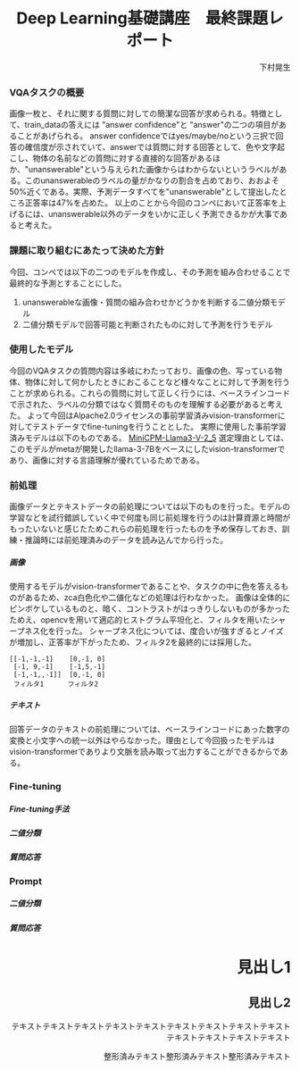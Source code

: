 <div style="text-align: center;">
<h1>Deep Learning基礎講座　最終課題レポート</h1>
</div>
<div style="text-align: right;">
<p>下村晃生    </p>
</div>


### VQAタスクの概要
画像一枚と、それに関する質問に対しての簡潔な回答が求められる。特徴として、train_dataの答えには "answer confidence"と "answer"の二つの項目があることがあげられる。
answer confidenceではyes/maybe/noという三択で回答の確信度が示されていて、answerでは質問に対する回答として、色や文字起こし、物体の名前などの質問に対する直接的な回答があるほか、"unanswerable"という与えられた画像からはわからないというラベルがある。このunanswerableのラベルの量がかなりの割合を占めており、おおよそ50%近くである。実際、予測データすべてを"unanswerable"として提出したところ正答率は47%を占めた。
以上のことから今回のコンペにおいて正答率を上げるには、unanswerable以外のデータをいかに正しく予測できるかが大事であると考えた。

### 課題に取り組むにあたって決めた方針
今回、コンペでは以下の二つのモデルを作成し、その予測を組み合わせることで最終的な予測とすることにした。
1. unanswerableな画像・質問の組み合わせかどうかを判断する二値分類モデル
2. 二値分類モデルで回答可能と判断されたものに対して予測を行うモデル

### 使用したモデル
今回のVQAタスクの質問内容は多岐にわたっており、画像の色、写っている物体、物体に対して何かしたときにおこることなど様々なことに対して予測を行うことが求められる。これらの質問に対して正しく行うには、ベースラインコードで示された、ラベルの分類ではなく質問そのものを理解する必要があると考えた。
よって今回はAlpache2.0ライセンスの事前学習済みvision-transformerに対してテストデータでfine-tuningを行うこととした。
実際に使用した事前学習済みモデルは以下のものである。
[MiniCPM-Llama3-V-2_5](https://huggingface.co/openbmb/MiniCPM-Llama3-V-2_5)
選定理由としては、このモデルがmetaが開発したllama-3-7Bをベースにしたvision-transformerであり、画像に対する言語理解が優れているためである。

### 前処理
画像データとテキストデータの前処理については以下のものを行った。モデルの学習などを試行錯誤していく中で何度も同じ前処理を行うのは計算資源と時間がもったいないと感じたためこれらの前処理を行ったものを予め保存しておき、訓練・推論時には前処理済みのデータを読み込んでから行った。
##### 画像
使用するモデルがvision-transformerであることや、タスクの中に色を答えるものがあるため、zca白色化や二値化などの処理は行わなかった。
画像は全体的にピンボケしているものと、暗く、コントラストがはっきりしないものが多かったためえ、opencvを用いて適応的ヒストグラム平坦化と、フィルタを用いたシャープネス化を行った。
シャープネス化については、度合いが強すぎるとノイズが増加し、正答率が下がったため、フィルタ2を最終的には採用した。
```
[[-1,-1,-1]    [0,-1, 0]
 [-1, 9,-1]    [-1,5,-1]
 [-1,-1,,-1]]  [0,-1, 0]
 フィルタ1      フィルタ2
```
##### テキスト
回答データのテキストの前処理については、ベースラインコードにあった数字の変換と小文字への統一以外はやらなかった。理由として今回扱ったモデルはvision-transformerでありより文脈を読み取って出力することができるからである。


### Fine-tuning
##### Fine-tuning手法

##### 二値分類

##### 質問応答
### Prompt

##### 二値分類

##### 質問応答






<div style="text-align: right;">
<h1>見出し1</h1>
<h2>見出し2</h2>
<p>テキストテキストテキストテキストテキストテキストテキストテキストテキストテキストテキストテキストテキスト</p>
<pre>整形済みテキスト整形済みテキスト整形済みテキスト</pre>
</div>